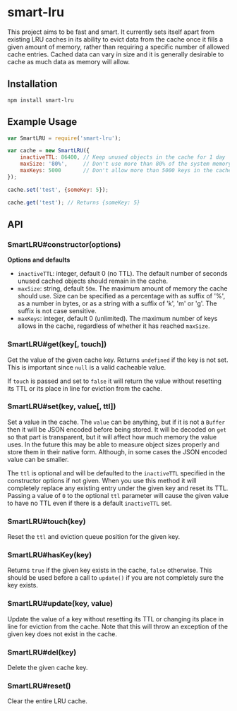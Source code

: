 # smart-lru

This project aims to be fast and smart. It currently sets itself apart from existing LRU caches in its ability to evict data from the cache once it fills a given amount of memory, rather than requiring a specific number of allowed cache entries. Cached data can vary in size and it is generally desirable to cache as much data as memory will allow.

## Installation

```
npm install smart-lru
```

## Example Usage

```js
var SmartLRU = require('smart-lru');

var cache = new SmartLRU({
    inactiveTTL: 86400, // Keep unused objects in the cache for 1 day
    maxSize: '80%',     // Don't use more than 80% of the system memory
    maxKeys: 5000       // Don't allow more than 5000 keys in the cache
});

cache.set('test', {someKey: 5});

cache.get('test'); // Returns {someKey: 5}
```

## API

### SmartLRU#constructor(options)

**Options and defaults**

* `inactiveTTL`: integer, default 0 (no TTL). The default number of seconds unused cached objects should remain in the cache.
* `maxSize`: string, default `50m`. The maximum amount of memory the cache should use. Size can be specified as a percentage with as suffix of '%', as a number in bytes, or as a string with a suffix of 'k', 'm' or 'g'. The suffix is not case sensitive.
* `maxKeys`: integer, default 0 (unlimited). The maximum number of keys allows in the cache, regardless of whether it has reached `maxSize`.


### SmartLRU#get(key[, touch])

Get the value of the given cache key. Returns `undefined` if the key is not set. This is important since `null` is a valid cacheable value.

If `touch` is passed and set to `false` it will return the value without resetting its TTL or its place in line for eviction from the cache.


### SmartLRU#set(key, value[, ttl])

Set a value in the cache. The `value` can be anything, but if it is not a `Buffer` then it will be JSON encoded before being stored. It will be decoded on `get` so that part is transparent, but it will affect how much memory the value uses. In the future this may be able to measure object sizes properly and store them in their native form. Although, in some cases the JSON encoded value can be smaller.

The `ttl` is optional and will be defaulted to the `inactiveTTL` specified in the constructor options if not given. When you use this method it will completely replace any existing entry under the given key and reset its TTL. Passing a value of `0` to the optional `ttl` parameter will cause the given value to have no TTL even if there is a default `inactiveTTL` set.


### SmartLRU#touch(key)

Reset the `ttl` and eviction queue position for the given key.


### SmartLRU#hasKey(key)

Returns `true` if the given key exists in the cache, `false` otherwise. This should be used before a call to `update()` if you are not completely sure the key exists.


### SmartLRU#update(key, value)

Update the value of a key without resetting its TTL or changing its place in line for eviction from the cache. Note that this will throw an exception of the given key does not exist in the cache.


### SmartLRU#del(key)

Delete the given cache key.


### SmartLRU#reset()

Clear the entire LRU cache.
